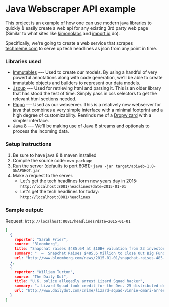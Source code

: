 # Java Webscraper API example

This project is an example of how one can use modern java libraries to quickly & easily create a web api for any existing 3rd party web page (Similar to what sites like [kimonolabs](https://www.kimonolabs.com) and [import.io](https://www.import.io/) do).

Specifically, we're going to create a web service that scrapes [techmeme.com](https://www.techmeme.com) to serve up tech headlines as json from any point in time. 

### Libraries used

* [Immutables](http://immutables.github.io/) --- Used to create our models. By using a handful of very powerful annotations along with code generation, we'll be able to create immutable objects and builders to represent our data models.
* [Jsoup](https://github.com/jhy/jsoup/) --- Used for retrieving html and parsing it. This is an older library that has stood the test of time. Simply pass in css selectors to get the relevant html sections needed.
* [Pippo](http://www.pippo.ro/) --- Used as our webserver. This is a relatively new webserver for java that combines a very simple interface with a minimal footprint and a high degree of customizability. Reminds me of a [Dropwizard](http://www.dropwizard.io/0.9.2/docs/) with a simpler interface.
* [Java 8](http://www.oracle.com/technetwork/java/javase/overview/java8-2100321.html) --- We'll be making use of Java 8 streams and optionals to process the incoming data. 

### Setup Instructions

1. Be sure to have java 8 & maven installed
2. Compile the source code: ```mvn package```
3. Run the server (defaults to port 8081): ```java -jar target/apiweb-1.0-SNAPSHOT.jar```
4. Make a request to the server. 
    * Let's get the tech headlines form new years day in 2015: ```http://localhost:8081/headlines?date=2015-01-01```
    * Let's get the tech headlines for today: ```http://localhost:8081/headlines```
    
### Sample output:

Request: ```http://localhost:8081/headlines?date=2015-01-01```

```json
[
  {
    reporter: "Sarah Frier",
    source: "Bloomberg",
    title: "Snapchat raises $485.6M at $10B+ valuation from 23 investors",
    summary: "  —  Snapchat Raises $485.6 Million to Close Out Big Fundraising Year  —  Snapchat Inc., among a pack of elite technology startups that has attained a valuation of $10 billion or more, capped the year with a filing that disclosed it raised $485.6 million.",
    url: "http://www.bloomberg.com/news/2015-01-01/snapchat-raises-485-6-million-to-close-out-big-fundraising-year.html"
  },
  {
    reporter: "William Turton",
    source: "The Daily Dot",
    title: "U.K. police allegedly arrest Lizard Squad hacker",
    summary: "… Lizard Squad took credit for the Dec. 25 distributed denial-of-service (DDoS) attacks against the PlayStation Network and Xbox Live.  DDoS attacks overwhelm a network with too much traffic, leaving targeted networks inaccessible for legitimate users.",
    url: "http://www.dailydot.com/crime/lizard-squad-vinnie-omari-arrested/"
  }
]
```